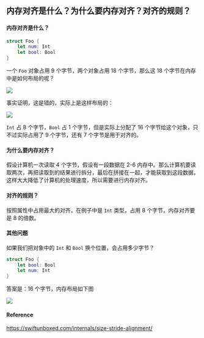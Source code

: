 ## 内存对齐是什么？为什么要内存对齐？对齐的规则？

#### 内存对齐是什么？

```swift
struct Foo {
    let num: Int
    let bool: Bool
}
```

一个 `Foo` 对象占用 9 个字节，两个对象占用 18 个字节，那么这 18 个字节在内存中是如何布局的呢？

![](https://github.com/RayJiang16/Swift-Review/blob/master/Image/内存/stride-nopadding.png)

事实证明，这是错的，实际上是这样布局的：

![](https://github.com/RayJiang16/Swift-Review/blob/master/Image/内存/stride-padding.png)

`Int` 占 8 个字节，`Bool` 占 1 个字节，但是实际上分配了 16 个字节给这个对象，只不过实际占用了 9 个字节，还有 7 个字节是用于对齐的。



#### 为什么要内存对齐？

假设计算机一次读取 4 个字节，假设有一段数据在 2-6 内存中。那么计算机要读取两次，再把读取到的结果进行拆分，最后在拼接在一起，才能获取到这段数据，这样大大降低了计算机的处理速度，所以需要进行内存对齐。



#### 对齐的规则？

按照属性中占用最大的对齐，在例子中是 `Int` 类型，占用 8 个字节，内存对齐要是 8 的倍数。



#### 其他问题

如果我们把对象中的 `Int` 和 `Bool` 换个位置，会占用多少字节？

```swift
struct Foo {
    let bool: Bool
    let num: Int
}
```

答案是：16 个字节，内存布局如下图

![](https://github.com/RayJiang16/Swift-Review/blob/master/Image/内存/alignment-internal-2.png)



#### Reference

https://swiftunboxed.com/internals/size-stride-alignment/